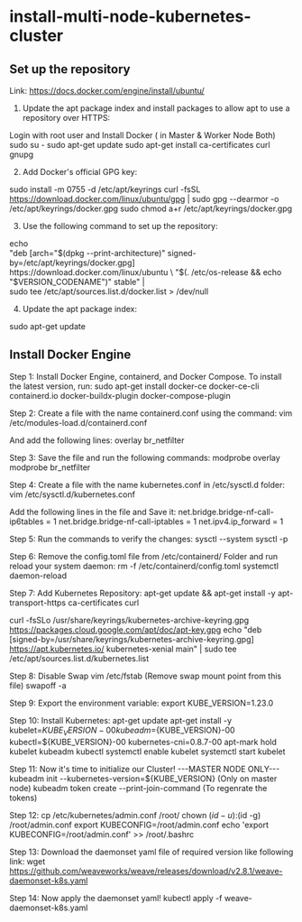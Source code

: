 # install-multi-node-kubernetes-cluster

## Set up the repository
Link: https://docs.docker.com/engine/install/ubuntu/

1. Update the apt package index and install packages to allow apt to use a repository over HTTPS:

Login with root user and Install Docker ( in Master & Worker Node Both)
sudo su -
sudo apt-get update
sudo apt-get install ca-certificates curl gnupg

2. Add Docker's official GPG key:

sudo install -m 0755 -d /etc/apt/keyrings
curl -fsSL https://download.docker.com/linux/ubuntu/gpg | sudo gpg --dearmor -o /etc/apt/keyrings/docker.gpg
sudo chmod a+r /etc/apt/keyrings/docker.gpg

3. Use the following command to set up the repository:

echo \
  "deb [arch="$(dpkg --print-architecture)" signed-by=/etc/apt/keyrings/docker.gpg] https://download.docker.com/linux/ubuntu \
  "$(. /etc/os-release && echo "$VERSION_CODENAME")" stable" | \
  sudo tee /etc/apt/sources.list.d/docker.list > /dev/null

  4. Update the apt package index:

  sudo apt-get update

  ## Install Docker Engine

Step 1: Install Docker Engine, containerd, and Docker Compose.
To install the latest version, run:
sudo apt-get install docker-ce docker-ce-cli containerd.io docker-buildx-plugin docker-compose-plugin

Step 2:  Create a file with the name containerd.conf using the command:
vim /etc/modules-load.d/containerd.conf

And add the following lines:
overlay
br_netfilter

Step 3: Save the file and run the following commands:
modprobe overlay
modprobe br_netfilter

Step 4: Create a file with the name kubernetes.conf in /etc/sysctl.d folder:
vim /etc/sysctl.d/kubernetes.conf

Add the following lines in the file and Save it:
net.bridge.bridge-nf-call-ip6tables = 1
net.bridge.bridge-nf-call-iptables = 1
net.ipv4.ip_forward = 1

Step 5: Run the commands to verify the changes:
sysctl --system
sysctl -p

Step 6: Remove the config.toml file from /etc/containerd/ Folder and run reload your system daemon:
rm -f /etc/containerd/config.toml
systemctl daemon-reload

Step 7: Add Kubernetes Repository:
apt-get update && apt-get install -y apt-transport-https ca-certificates curl

curl -fsSLo /usr/share/keyrings/kubernetes-archive-keyring.gpg https://packages.cloud.google.com/apt/doc/apt-key.gpg
echo "deb [signed-by=/usr/share/keyrings/kubernetes-archive-keyring.gpg] https://apt.kubernetes.io/ kubernetes-xenial main" | sudo tee /etc/apt/sources.list.d/kubernetes.list

Step 8: Disable Swap
vim /etc/fstab    (Remove swap mount point from this file)
swapoff -a

Step 9: Export the environment variable:
export KUBE_VERSION=1.23.0

Step 10: Install Kubernetes:
apt-get update
apt-get install -y kubelet=${KUBE_VERSION}-00 kubeadm=${KUBE_VERSION}-00 kubectl=${KUBE_VERSION}-00 kubernetes-cni=0.8.7-00
apt-mark hold kubelet kubeadm kubectl
systemctl enable kubelet
systemctl start kubelet

Step 11: Now it's time to initialize our Cluster!
---MASTER NODE ONLY---
kubeadm init --kubernetes-version=${KUBE_VERSION} (Only on master node)
kubeadm token create --print-join-command (To regenrate the tokens)

Step 12:
cp /etc/kubernetes/admin.conf /root/
chown $(id -u):$(id -g) /root/admin.conf
export KUBECONFIG=/root/admin.conf
echo 'export KUBECONFIG=/root/admin.conf' >> /root/.bashrc

Step 13: Download the daemonset yaml file of required version like following link:
wget https://github.com/weaveworks/weave/releases/download/v2.8.1/weave-daemonset-k8s.yaml

Step 14: Now apply the daemonset yaml!
kubectl apply -f weave-daemonset-k8s.yaml